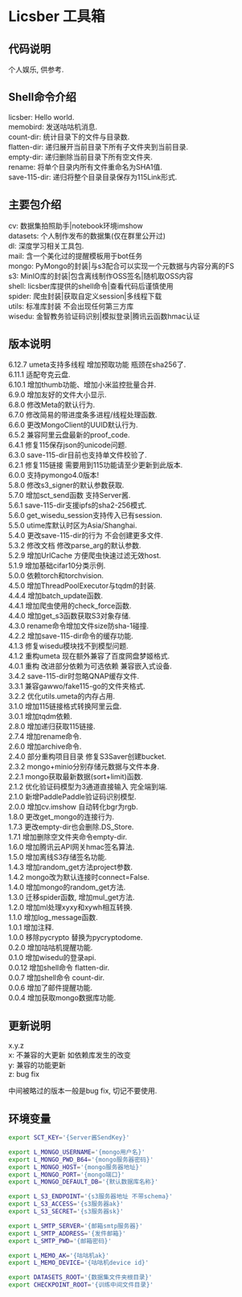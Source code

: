 # Licsber 工具箱

## 代码说明

个人娱乐, 供参考.

## Shell命令介绍

licsber: Hello world.  
memobird: 发送咕咕机消息.  
count-dir: 统计目录下的文件与目录数.  
flatten-dir: 递归展开当前目录下所有子文件夹到当前目录.  
empty-dir: 递归删除当前目录下所有空文件夹.    
rename: 将单个目录内所有文件重命名为SHA1值.  
save-115-dir: 递归将整个目录目录保存为115Link形式.

## 主要包介绍

cv: 数据集拍照助手|notebook环境imshow  
datasets: 个人制作发布的数据集(仅在群里公开过)  
dl: 深度学习相关工具包.  
mail: 含一个美化过的提醒模板用于bot任务  
mongo: PyMongo的封装|与s3配合可以实现一个元数据与内容分离的FS  
s3: MinIO库的封装|包含离线制作OSS签名|随机取OSS内容  
shell: licsber库提供的shell命令|查看代码后谨慎使用  
spider: 爬虫封装|获取自定义session|多线程下载  
utils: 标准库封装 不会出现任何第三方库  
wisedu: 金智教务验证码识别|模拟登录|腾讯云函数hmac认证

## 版本说明

6.12.7 umeta支持多线程 增加预取功能 瓶颈在sha256了.  
6.11.1 适配夸克云盘.  
6.10.1 增加thumb功能、增加小米监控批量合并.  
6.9.0 增加友好的文件大小显示.  
6.8.0 修改Meta的默认行为.  
6.7.0 修改简易的带进度条多进程/线程处理函数.  
6.6.0 更改MongoClient的UUID默认行为.  
6.5.2 兼容阿里云盘最新的proof_code.  
6.4.1 修复115保存json的unicode问题.  
6.3.0 save-115-dir目前也支持单文件校验了.  
6.2.1 修复115链接 需要用到115功能请至少更新到此版本.  
6.0.0 支持pymongo4.0版本!  
5.8.0 修改s3_signer的默认参数获取.  
5.7.0 增加sct_send函数 支持Server酱.  
5.6.1 save-115-dir支援ipfs的sha2-256模式.  
5.6.0 get_wisedu_session支持传入已有session.  
5.5.0 utime库默认时区为Asia/Shanghai.  
5.4.0 更改save-115-dir的行为 不会创建更多文件.  
5.3.2 修改文档 修改parse_arg的默认参数.  
5.2.9 增加UrlCache 方便爬虫快速过滤无效host.  
5.1.9 增加基础cifar10分类示例.  
5.0.0 依赖torch和torchvision.  
4.5.0 增加ThreadPoolExecutor与tqdm的封装.  
4.4.4 增加batch_update函数.  
4.4.1 增加爬虫使用的check_force函数.  
4.4.0 增加get_s3函数获取S3对象存储.  
4.3.0 rename命令增加文件size防sha-1碰撞.  
4.2.2 增加save-115-dir命令的缓存功能.  
4.1.3 修复wisedu模块找不到模型问题.  
4.1.2 重构umeta 现在额外兼容了百度网盘梦姬格式.  
4.0.1 重构 改进部分依赖为可选依赖 兼容嵌入式设备.  
3.4.2 save-115-dir时忽略QNAP缓存文件.  
3.3.1 兼容gawwo/fake115-go的文件夹格式.  
3.2.2 优化utils.umeta的内存占用.  
3.1.0 增加115链接格式转换阿里云盘.  
3.0.1 增加tqdm依赖.  
2.8.0 增加递归获取115链接.  
2.7.4 增加rename命令.  
2.6.0 增加archive命令.  
2.4.0 部分重构项目目录 修复S3Saver创建bucket.  
2.3.2 mongo+minio分别存储元数据与文件本身.  
2.2.1 mongo获取最新数据(sort+limit)函数.  
2.1.2 优化验证码模型为3通道直接输入 完全端到端.  
2.1.0 新增PaddlePaddle验证码识别模型.  
2.0.0 增加cv.imshow 自动转化bgr为rgb.  
1.8.0 更改get_mongo的连接行为.  
1.7.3 更改empty-dir也会删除.DS_Store.  
1.7.1 增加删除空文件夹命令empty-dir.   
1.6.0 增加腾讯云API网关hmac签名算法.  
1.5.0 增加离线S3存储签名功能.  
1.4.3 增加random_get方法project参数.  
1.4.2 mongo改为默认连接时connect=False.  
1.4.0 增加mongo的random_get方法.  
1.3.0 迁移spider函数, 增加mul_get方法.  
1.2.0 增加ml处理xyxy和xywh相互转换.  
1.1.0 增加log_message函数.   
1.0.1 增加注释.  
1.0.0 移除pycrypto 替换为pycryptodome.  
0.2.0 增加咕咕机提醒功能.  
0.1.0 增加wisedu的登录api.  
0.0.12 增加shell命令 flatten-dir.  
0.0.7 增加shell命令 count-dir.  
0.0.6 增加了邮件提醒功能.  
0.0.4 增加获取mongo数据库功能.

## 更新说明

x.y.z  
x: 不兼容的大更新 如依赖库发生的改变  
y: 兼容的功能更新  
z: bug fix

中间被略过的版本一般是bug fix, 切记不要使用.

## 环境变量

```bash
export SCT_KEY='{Server酱SendKey}'

export L_MONGO_USERNAME='{mongo用户名}'
export L_MONGO_PWD_B64='{mongo服务器密码}'
export L_MONGO_HOST='{mongo服务器地址}'
export L_MONGO_PORT='{mongo端口}'
export L_MONGO_DEFAULT_DB='{默认数据库名称}'

export L_S3_ENDPOINT='{s3服务器地址 不带schema}'
export L_S3_ACCESS='{s3服务器ak}'
export L_S3_SECRET='{s3服务器sk}'

export L_SMTP_SERVER='{邮箱smtp服务器}'
export L_SMTP_ADDRESS='{发件邮箱}'
export L_SMTP_PWD='{邮箱密码}'

export L_MEMO_AK='{咕咕机ak}'
export L_MEMO_DEVICE='{咕咕机device id}'

export DATASETS_ROOT='{数据集文件夹根目录}'
export CHECKPOINT_ROOT='{训练中间文件目录}'
```
